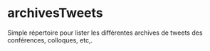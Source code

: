 # archivesTweets
Simple répertoire pour lister les différentes archives de tweets des conférences, colloques, etc,.
